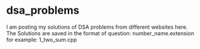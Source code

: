 # dsa_problems
I am posting my solutions of DSA problems from different websites here.
The Solutions are saved in the format of question:
number_name.extension
for example: 1_two_sum.cpp
